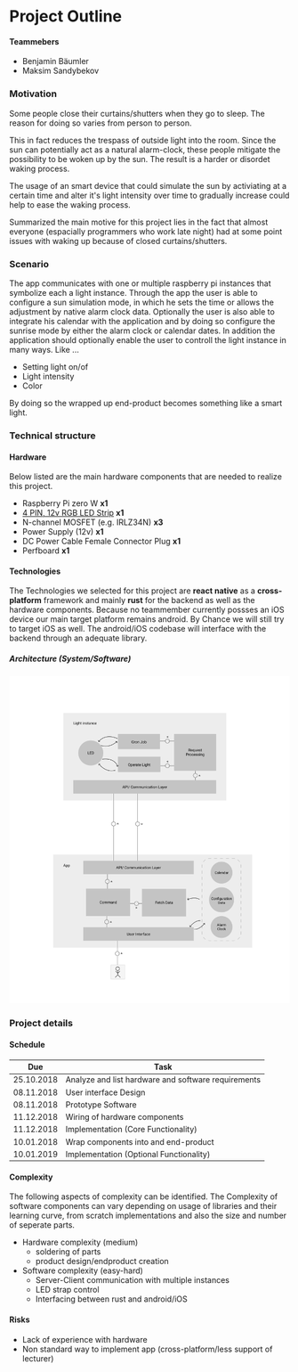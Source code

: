 

# Project Outline

#### Teammebers
- Benjamin Bäumler
- Maksim Sandybekov


### Motivation
Some people close their curtains/shutters when they go to sleep. The reason for doing so varies from person to person.

This in fact reduces the trespass of outside light into the room. Since the sun can potentially act as a natural
alarm-clock, these people mitigate the possibility to be woken up by the sun. The result is a harder or disordet waking process. 

The usage of an smart device that could simulate the sun by activiating at a certain time and alter it's light intensity over time to gradually increase could help to ease the waking process. 

Summarized the main motive for this project lies in the fact that almost everyone (espacially programmers who work late night) had at some point issues with waking up because of closed curtains/shutters.


### Scenario

The app communicates with one or multiple raspberry pi instances that symbolize each a light instance. Through the
app the user is able to configure a sun simulation mode, in which he sets the time or allows the adjustment by 
native alarm clock data. Optionally the user is also able to integrate his calendar with the application and by
doing so configure the sunrise mode by either the alarm clock or calendar dates. 
In addition the application should optionally enable the user to controll the light instance in many ways. Like ...

- Setting light on/of
- Light intensity
- Color

By doing so the wrapped up end-product becomes something like a smart light.


### Technical structure

#### Hardware
Below listed are the main hardware components that are needed to realize this project.

- Raspberry Pi zero W **x1**
- [4 PIN, 12v RGB LED Strip](https://www.leds24.com/RGB-LED-Strips-12V) **x1**
- N-channel MOSFET (e.g. IRLZ34N) **x3**
- Power Supply (12v) **x1**
- DC Power Cable Female Connector Plug **x1**
- Perfboard **x1**



#### Technologies
The Technologies we selected for this project are **react native** as a **cross-platform** framework and mainly **rust** for the backend as well as the hardware components. Because no teammember currently possses an iOS device our main target platform remains android. By Chance we will still try to target iOS as well. 
The android/iOS codebase will interface with the backend through an adequate library.


##### Architecture (System/Software)
![Architektur](./assets/22_10_2018_block_diagram.png)


### Project details

#### Schedule

| Due                           | Task                                                              |
| ---                           | ---                                                               |
| 25.10.2018                    | Analyze and list hardware and software requirements               |
| 08.11.2018                    | User interface Design                                             |
| 08.11.2018                    | Prototype Software                                                |
| 11.12.2018                    | Wiring of hardware components                                     |
| 11.12.2018                    | Implementation (Core Functionality)                               |
| 10.01.2018                    | Wrap components into and end-product                              |
| 10.01.2019                    | Implementation (Optional Functionality)                           |

#### Complexity
The following aspects of complexity can be identified. The Complexity of software components can
vary depending on usage of libraries and their learning curve, from scratch implementations and also the size and number of seperate parts.

- Hardware complexity (medium)
    - soldering of parts
    - product design/endproduct creation
- Software complexity (easy-hard)
    - Server-Client communication with multiple instances
    - LED strap control
    - Interfacing between rust and android/iOS


#### Risks
- Lack of experience with hardware
- Non standard way to implement app (cross-platform/less support of lecturer)